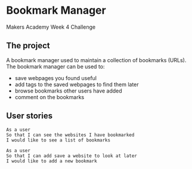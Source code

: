 # Bookmark Manager
Makers Academy Week 4 Challenge

## The project
A bookmark manager used to maintain a collection of bookmarks (URLs). The bookmark manager can be used to:
- save webpages you found useful
- add tags to the saved webpages to find them later
- browse bookmarks other users have added
- comment on the bookmarks

## User stories
```
As a user
So that I can see the websites I have bookmarked
I would like to see a list of bookmarks

As a user
So that I can add save a website to look at later
I would like to add a new bookmark
```
